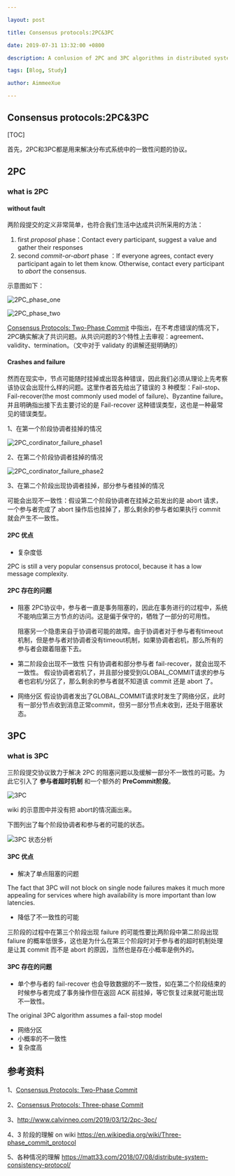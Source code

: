 ```yaml
---

layout: post

title: Consensus protocols:2PC&3PC

date: 2019-07-31 13:32:00 +0800

description: A conlusion of 2PC and 3PC algorithms in distributed system

tags: [Blog, Study]

author: AimmeeXue

---
```


## Consensus protocols:2PC&3PC

[TOC]

首先，2PC和3PC都是用来解决分布式系统中的一致性问题的协议。

## 2PC

### what is 2PC

#### without fault

两阶段提交的定义非常简单，也符合我们生活中达成共识所采用的方法：

1.  first *proposal* phase：Contact every participant, suggest a value and gather their responses
2. second *commit-or-abort* phase ：If everyone agrees, contact every participant again to let them know. Otherwise, contact every participant to *abort* the consensus.

示意图如下：

![2PC_phase_one](http://ww4.sinaimg.cn/large/006tNc79ly1g5d5vczz01j30wk0kcagy.jpg)

![2PC_phase_two](http://ww3.sinaimg.cn/large/006tNc79ly1g5d5yoqsc7j30n20m0jw1.jpg)

[Consensus Protocols: Two-Phase Commit](https://www.the-paper-trail.org/post/2008-11-27-consensus-protocols-two-phase-commit/) 中指出，在不考虑错误的情况下，2PC确实解决了共识问题。从共识问题的3个特性上去审视：agreement、validity、termination。（文中对于 validaty 的讲解还挺明确的）

#### Crashes and failure

然而在现实中，节点可能随时挂掉或出现各种错误，因此我们必须从理论上先考察该协议会出现什么样的问题。这里作者首先给出了错误的 3 种模型：Fail-stop、Fail-recover(the most commonly used model of failure)、Byzantine failure。并且明确指出接下去主要讨论的是 Fail-recover 这种错误类型，这也是一种最常见的错误类型。

1、在第一个阶段协调者挂掉的情况

![2PC_cordinator_failure_phase1](http://ww3.sinaimg.cn/large/006tNc79ly1g5d5flbr1mj30zc0k8jzt.jpg)

2、在第二个阶段协调者挂掉的情况

![2PC_cordinator_failure_phase2](http://ww4.sinaimg.cn/large/006tNc79ly1g5ixvx9gznj30mk0lmte8.jpg)

3、在第二个阶段出现协调者挂掉，部分参与者挂掉的情况

可能会出现不一致性：假设第二个阶段协调者在挂掉之前发出的是 abort 请求，一个参与者完成了 abort 操作后也挂掉了，那么剩余的参与者如果执行 commit 就会产生不一致性。

#### 2PC 优点

+ 复杂度低

2PC is still a very popular consensus protocol, because it has a low message complexity. 

#### 2PC 存在的问题

+ 阻塞
  2PC协议中，参与者一直是事务阻塞的，因此在事务进行的过程中，系统不能响应第三方节点的访问。这是偏于保守的，牺牲了一部分的可用性。

  阻塞另一个隐患来自于协调者可能的故障。由于协调者对于参与者有timeout机制，但是参与者对协调者没有timeout机制，如果协调者宕机，那么所有的参与者会跟着阻塞下去。

+ 第二阶段会出现不一致性
只有协调者和部分参与者 fail-recover，就会出现不一致性。
假设协调者宕机了，并且部分接受到GLOBAL_COMMIT请求的参与者也宕机/分区了，那么剩余的参与者就不知道该 commit 还是 abort 了。

+ 网络分区
假设协调者发出了GLOBAL_COMMIT请求时发生了网络分区，此时有一部分节点收到消息正常commit，但另一部分节点未收到，还处于阻塞状态。

## 3PC

### what is 3PC

三阶段提交协议致力于解决 2PC 的阻塞问题以及缓解一部分不一致性的可能。为此它引入了 **参与者超时机制** 和一个额外的 **PreCommit阶段**。

![3PC](http://ww1.sinaimg.cn/large/006tNc79ly1g5d6ty3uvaj30zu0kwn16.jpg)

wiki 的示意图中并没有把 abort的情况画出来。

下图列出了每个阶段协调者和参与者的可能的状态。

![3PC 状态分析](http://ww4.sinaimg.cn/large/006tNc79ly1g5knykr94aj31j90u0q6e.jpg)



#### 3PC 优点

+ 解决了单点阻塞的问题

The fact that 3PC will not block on single node failures makes it much more appealing for services where high availability is more important than low latencies.

+ 降低了不一致性的可能

三阶段的过程中在第三个阶段出现 failure 的可能性要比两阶段中第二阶段出现 faliure 的概率低很多，这也是为什么在第三个阶段时对于参与者的超时机制处理是让其 commit 而不是 abort 的原因，当然也是存在小概率是例外的。

#### 3PC 存在的问题

+ 单个参与者的 fail-recover 也会导致数据的不一致性，如在第二个阶段结束的时候参与者完成了事务操作但在返回 ACK 前挂掉，等它恢复过来就可能出现不一致性。

The original 3PC algorithm assumes a fail-stop model

+ 网络分区
+ 小概率的不一致性
+ 复杂度高



## 参考资料

1、[Consensus Protocols: Two-Phase Commit](https://www.the-paper-trail.org/post/2008-11-27-consensus-protocols-two-phase-commit/) 

2、[Consensus Protocols: Three-phase Commit](https://www.the-paper-trail.org/post/2008-11-29-consensus-protocols-three-phase-commit/)

3、http://www.calvinneo.com/2019/03/12/2pc-3pc/

4、3 阶段的理解 on wiki
https://en.wikipedia.org/wiki/Three-phase_commit_protocol

5、各种情况的理解
https://matt33.com/2018/07/08/distribute-system-consistency-protocol/

